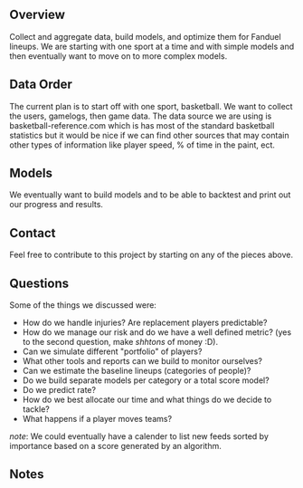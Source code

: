 ## Overview

Collect and aggregate data, build models, and optimize them for Fanduel lineups.  We are starting with one sport at a time and with simple models and then eventually want to move on to more complex models.


## Data Order

The current plan is to start off with one sport, basketball.  We want to collect the users, gamelogs, then game data.  The data source we are using is basketball-reference.com which is has most of the standard basketball statistics but it would be nice if we can find other sources that may contain other types of information like player speed, % of time in the paint, ect.


## Models

We eventually want to build models and to be able to backtest and print out our progress and results.

## Contact

Feel free to contribute to this project by starting on any of the pieces above.

## Questions

Some of the things we discussed were:
- How do we handle injuries? Are replacement players predictable?
- How do we manage our risk and do we have a well defined metric? (yes to the second question, make *shhtons* of money :D).
- Can we simulate different "portfolio" of players?
- What other tools and reports can we build to monitor ourselves?
- Can we estimate the baseline lineups (categories of people)?
- Do we build separate models per category or a total score model?
- Do we predict rate? 
- How do we best allocate our time and what things do we decide to tackle?
- What happens if a player moves teams?

*note*: We could eventually have a calender to list new feeds sorted by importance based on a score generated by an algorithm.



## Notes

